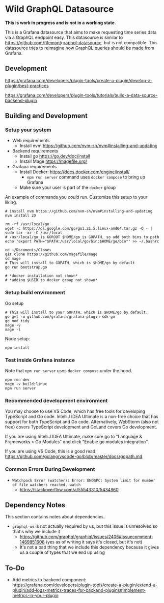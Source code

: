 # Wild GraphQL Datasource

**This is work in progress and is not in a working state.**

This is a Grafana datasource that aims to make requesting time series data via a GraphQL endpoint easy.
This datasource is similar to https://github.com/fifemon/graphql-datasource, but is not compatible.
This datasource tries to reimagine how GraphQL queries should be made from Grafana.


## Development

https://grafana.com/developers/plugin-tools/create-a-plugin/develop-a-plugin/best-practices

https://grafana.com/developers/plugin-tools/tutorials/build-a-data-source-backend-plugin


## Building and Development

### Setup your system

* Web requirements
  * Install nvm https://github.com/nvm-sh/nvm#installing-and-updating
* Backend requirements
  * Install go https://go.dev/doc/install
  * Install Mage https://magefile.org/
* Grafana requirements
  * Install Docker: https://docs.docker.com/engine/install/
    * `npm run server` command uses `docker compose` to bring up Grafana
  * Make sure your user is part of the `docker` group

An example of commands you *could* run.
Customize this setup to your liking.

```shell
# install nvm https://github.com/nvm-sh/nvm#installing-and-updating
nvm install 20

rm -rf /usr/local/go
wget -c https://dl.google.com/go/go1.21.5.linux-amd64.tar.gz -O - | sudo tar -xz -C /usr/local
# /usr/local/go is GOROOT $HOME/go is GOPATH, so add both bins to path
echo 'export PATH="$PATH:/usr/local/go/bin:$HOME/go/bin"' >> ~/.bashrc

cd ~/Documents/Clones
git clone https://github.com/magefile/mage
cd mage
# This will install to GOPATH, which is $HOME/go by default
go run bootstrap.go

# *docker installation not shown*
# *adding $USER to docker group not shown*
```

### Setup build environment

Go setup
```shell
# This will install to your GOPATH, which is $HOME/go by default.
go get -u github.com/grafana/grafana-plugin-sdk-go
go mod tidy
mage -v
mage -l
```

Node setup:

```shell
npm install
```


### Test inside Grafana instance

Note that `npm run server` uses `docker compose` under the hood.

```shell
npm run dev
mage -v build:linux
npm run server
```

### Recommended development environment

You may choose to use VS Code, which has free tools for developing TypeScript and Go code.
IntelliJ IDEA Ultimate is a non-free choice that has support for both TypeScript and Go code.
Alternatively, WebStorm (also not free) covers TypeScript development and GoLand covers Go development.

If you are using IntelliJ IDEA Ultimate, make sure go to "Language & Frameworks > Go Modules" and click "Enable go modules integration".

If you are using VS Code, this is a good read: https://github.com/golang/vscode-go/blob/master/docs/gopath.md


### Common Errors During Development

* `Watchpack Error (watcher): Error: ENOSPC: System limit for number of file watchers reached, watch`
  * https://stackoverflow.com/a/55543310/5434860

## Dependency Notes

This section contains notes about dependencies.

* `graphql-ws` is not actually required by us, but this issue is unresolved so that's why we include it
  * https://github.com/graphql/graphiql/issues/2405#issuecomment-1469851608 (yes as of writing it says it's closed, but it's not)
  * It's not a bad thing that we include this dependency because it gives us a couple of types that we end up using

## To-Do

* Add metrics to backend component: https://grafana.com/developers/plugin-tools/create-a-plugin/extend-a-plugin/add-logs-metrics-traces-for-backend-plugins#implement-metrics-in-your-plugin
